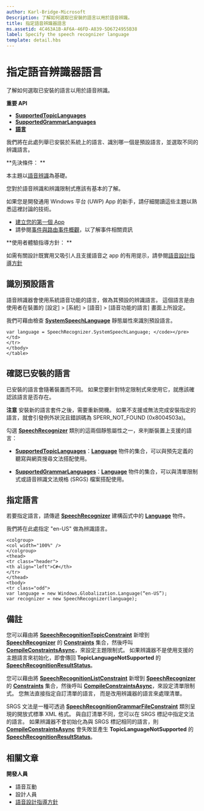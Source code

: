 ```yaml
---
author: Karl-Bridge-Microsoft
Description: 了解如何選取已安裝的語言以用於語音辨識。
title: 指定語音辨識器語言
ms.assetid: 4C463A1B-AF6A-46FD-A839-5D6724955B38
label: Specify the speech recognizer language
template: detail.hbs
---
```


# 指定語音辨識器語言


了解如何選取已安裝的語言以用於語音辨識。




**重要 API**

-   [**SupportedTopicLanguages**](https://msdn.microsoft.com/library/windows/apps/dn653251)
-   [**SupportedGrammarLanguages**](https://msdn.microsoft.com/library/windows/apps/dn653250)
-   [**語言**](https://msdn.microsoft.com/library/windows/apps/br206804)


我們將在此處列舉已安裝於系統上的語言、識別哪一個是預設語言，並選取不同的辨識語言。

**先決條件：  **

本主題以[語音辨識](speech-recognition.md)為基礎。

您對於語音辨識和辨識限制式應該有基本的了解。

如果您是開發通用 Windows 平台 (UWP) App 的新手，請仔細閱讀這些主題以熟悉這裡討論的技術。

-   [建立您的第一個 App](https://msdn.microsoft.com/library/windows/apps/bg124288)
-   請參閱[事件與路由事件概觀](https://msdn.microsoft.com/library/windows/apps/mt185584)，以了解事件相關資訊

**使用者體驗指導方針：  **

如需有關設計既實用又吸引人且支援語音之 app 的有用提示，請參閱[語音設計指導方針](https://msdn.microsoft.com/library/windows/apps/dn596121)

## <span id="Identify_the_default_language"></span><span id="identify_the_default_language"></span><span id="IDENTIFY_THE_DEFAULT_LANGUAGE"></span>識別預設語言


語音辨識器會使用系統語音功能的語言，做為其預設的辨識語言。 這個語言是由使用者在裝置的 [設定] &gt; [系統] &gt; [語音] &gt; [語音功能的語言] 畫面上所設定。

我們可藉由檢查 [**SystemSpeechLanguage**](https://msdn.microsoft.com/library/windows/apps/dn653252) 靜態屬性來識別預設語言。

```CSharp
var language = SpeechRecognizer.SystemSpeechLanguage; </code></pre></td>
</tr>
</tbody>
</table>
```

## <span id="Confirm_an_installed_language"></span><span id="confirm_an_installed_language"></span><span id="CONFIRM_AN_INSTALLED_LANGUAGE"></span>確認已安裝的語言


已安裝的語言會隨著裝置而不同。 如果您要針對特定限制式來使用它，就應該確認該語言是否存在。

**注意** 安裝新的語言套件之後，需要重新開機。 如果不支援或無法完成安裝指定的語言，就會引發例外狀況且錯誤碼為 SPERR\_NOT\_FOUND (0x8004503a)。

 

勾選 [**SpeechRecognizer**](https://msdn.microsoft.com/library/windows/apps/dn653226) 類別的這兩個靜態屬性之一，來判斷裝置上支援的語言：

-   [
            **SupportedTopicLanguages**](https://msdn.microsoft.com/library/windows/apps/dn653251)：[**Language**](https://msdn.microsoft.com/library/windows/apps/br206804) 物件的集合，可以與預先定義的聽寫與網頁搜尋文法搭配使用。

-   [
            **SupportedGrammarLanguages**](https://msdn.microsoft.com/library/windows/apps/dn653250)：[**Language**](https://msdn.microsoft.com/library/windows/apps/br206804) 物件的集合，可以與清單限制式或語音辨識文法規格 (SRGS) 檔案搭配使用。

## <span id="Specify_a_language"></span><span id="specify_a_language"></span><span id="SPECIFY_A_LANGUAGE"></span>指定語言


若要指定語言，請傳遞 [**SpeechRecognizer**](https://msdn.microsoft.com/library/windows/apps/dn653226) 建構函式中的 [**Language**](https://msdn.microsoft.com/library/windows/apps/br206804) 物件。

我們將在此處指定 "en-US" 做為辨識語言。

<span codelanguage="CSharp"></span>
```CSharp
<colgroup>
<col width="100%" />
</colgroup>
<thead>
<tr class="header">
<th align="left">C#</th>
</tr>
</thead>
<tbody>
<tr class="odd">
var language = new Windows.Globalization.Language(“en-US”); 
var recognizer = new SpeechRecognizer(language); 
```

## <span id="Remarks"></span><span id="remarks"></span><span id="REMARKS"></span>備註


您可以藉由將 [**SpeechRecognitionTopicConstraint**](https://msdn.microsoft.com/library/windows/apps/dn631446) 新增到 [**SpeechRecognizer**](https://msdn.microsoft.com/library/windows/apps/dn653226) 的 [**Constraints**](https://msdn.microsoft.com/library/windows/apps/dn653241) 集合，然後呼叫 [**CompileConstraintsAsync**](https://msdn.microsoft.com/library/windows/apps/dn653240)，來設定主題限制式。 如果辨識器不是使用支援的主題語言來初始化，即會傳回 **TopicLanguageNotSupported** 的 [**SpeechRecognitionResultStatus**](https://msdn.microsoft.com/library/windows/apps/dn631433)。

您可以藉由將 [**SpeechRecognitionListConstraint**](https://msdn.microsoft.com/library/windows/apps/dn631421) 新增到 [**SpeechRecognizer**](https://msdn.microsoft.com/library/windows/apps/dn653226) 的 [**Constraints**](https://msdn.microsoft.com/library/windows/apps/dn653241) 集合，然後呼叫 [**CompileConstraintsAsync**](https://msdn.microsoft.com/library/windows/apps/dn653240)，來設定清單限制式。 您無法直接指定自訂清單的語言， 而是改用辨識器的語言來處理清單。

SRGS 文法是一種可透過 [**SpeechRecognitionGrammarFileConstraint**](https://msdn.microsoft.com/library/windows/apps/dn631412) 類別呈現的開放式標準 XML 格式。 與自訂清單不同，您可以在 SRGS 標記中指定文法的語言。 如果辨識器不會初始化為與 SRGS 標記相同的語言，則 [**CompileConstraintsAsync**](https://msdn.microsoft.com/library/windows/apps/dn653240) 會失敗並產生 **TopicLanguageNotSupported** 的 [**SpeechRecognitionResultStatus**](https://msdn.microsoft.com/library/windows/apps/dn631433)。

## <span id="related_topics"></span>相關文章


**開發人員**
* 語音互動
* 設計人員
* [語音設計指導方針](http://go.microsoft.com/fwlink/p/?LinkID=619897)
 

 






<!--HONumber=May16_HO2-->


